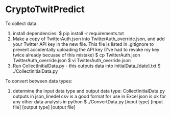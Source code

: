 # CryptoTwitPredict

To collect data:
1. install dependencies:
$ pip install -r requirements.txt
2. Make a copy of TwitterAuth.json into TwitterAuth_override.json, and add your Twitter API key in the new file.
This file is listed in .gitignore to prevent accidentally uploading the API key (I've had to revoke my key twice already becuase of this mistake)
$ cp TwitterAuth.json TwitterAuth_override.json
$ vi TwitterAuth_override.json
3. Run CollectInitialData.py - this outputs data into InitialData_[date].txt
$ ./CollectInitialData.py

To convert between data types:
1. determine the input data type and output data type:
CollectInitialData.py outputs in json_linedel
csv is a good format for use in Excel
json is ok for any other data analysis in python
$ ./ConvertData.py [input type] [input file] [output type] [output file]
